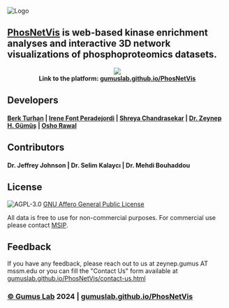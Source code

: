 
![Logo](https://i.hizliresim.com/l6cau2g.png)

## [PhosNetVis](https://gumuslab.github.io/PhosNetVis/) is web-based kinase enrichment analyses and interactive 3D network visualizations of phosphoproteomics datasets.

<p align="center">
  <img src="https://i.hizliresim.com/5uvbaww.gif" />
  <br>
  <b> Link to the platform: <a href="https://gumuslab.github.io/PhosNetVis/">gumuslab.github.io/PhosNetVis</a></b>
</p>

## Developers

#### [Berk Turhan](https://www.github.com/turhanberk) | [Irene Font Peradejordi](https://github.com/IreneFP) | [Shreya Chandrasekar](https://github.com/sap344) | [Dr. Zeynep H. Gümüş](https://github.com/zeynepcim) | [Osho Rawal](https://github.com/oshorawal) 


## Contributors

#### Dr. Jeffrey Johnson | Dr. Selim Kalaycı | Dr. Mehdi Bouhaddou


## License
![AGPL-3.0](https://www.gnu.org/graphics/agplv3-155x51.png)
[GNU Affero General Public License](https://www.gnu.org/licenses/agpl-3.0.en.html)

All data is free to use for non-commercial purposes. For commercial use please contact [MSIP](https://ip.mountsinai.org/).


## Feedback

If you have any feedback, please reach out to us at zeynep.gumus AT mssm.edu or you can fill the "Contact Us" form available at [gumuslab.github.io/PhosNetVis/contact-us.html](https://gumuslab.github.io/PhosNetVis/contact-us.html)

### [© Gumus Lab](https://gumuslab.github.io) 2024 | [gumuslab.github.io/PhosNetVis](https://gumuslab.github.io/PhosNetVis/)
